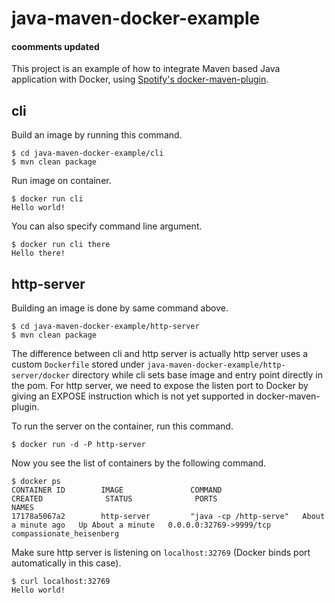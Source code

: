 # java-maven-docker-example
#### coomments updated

This project is an example of how to integrate Maven based Java application with Docker, using [Spotify's docker-maven-plugin](https://github.com/spotify/docker-maven-plugin).

## cli

Build an image by running this command.

```
$ cd java-maven-docker-example/cli
$ mvn clean package
```

Run image on container.

```
$ docker run cli
Hello world!
```

You can also specify command line argument.

```
$ docker run cli there
Hello there!
```

## http-server

Building an image is done by same command above.

```
$ cd java-maven-docker-example/http-server
$ mvn clean package
```

The difference between cli and http server is actually http server uses a custom `Dockerfile` stored under `java-maven-docker-example/http-server/docker` directory while cli sets base image and entry point directly in the pom. For http server, we need to expose the listen port to Docker by giving an EXPOSE instruction which is not yet supported in docker-maven-plugin.

To run the server on the container, run this command.

```
$ docker run -d -P http-server
```

Now you see the list of containers by the following command.

```
$ docker ps
CONTAINER ID        IMAGE               COMMAND                  CREATED              STATUS              PORTS                     NAMES
17178a5067a2        http-server         "java -cp /http-serve"   About a minute ago   Up About a minute   0.0.0.0:32769->9999/tcp   compassionate_heisenberg
```

Make sure http server is listening on `localhost:32769` (Docker binds port automatically in this case).

```
$ curl localhost:32769
Hello world!
```
